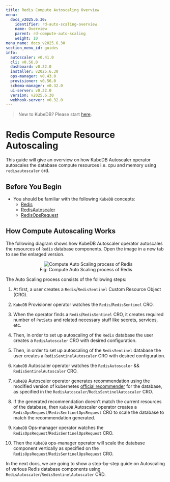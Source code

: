 ```yaml
---
title: Redis Compute Autoscaling Overview
menu:
  docs_v2025.6.30:
    identifier: rd-auto-scaling-overview
    name: Overview
    parent: rd-compute-auto-scaling
    weight: 10
menu_name: docs_v2025.6.30
section_menu_id: guides
info:
  autoscaler: v0.41.0
  cli: v0.56.0
  dashboard: v0.32.0
  installer: v2025.6.30
  ops-manager: v0.43.0
  provisioner: v0.56.0
  schema-manager: v0.32.0
  ui-server: v0.32.0
  version: v2025.6.30
  webhook-server: v0.32.0
---
```


> New to KubeDB? Please start [here](/docs/v2025.6.30/README).

# Redis Compute Resource Autoscaling

This guide will give an overview on how KubeDB Autoscaler operator autoscales the database compute resources i.e. cpu and memory using `redisautoscaler` crd.

## Before You Begin

- You should be familiar with the following `KubeDB` concepts:
  - [Redis](/docs/v2025.6.30/guides/redis/concepts/redis)
  - [RedisAutoscaler](/docs/v2025.6.30/guides/redis/concepts/autoscaler)
  - [RedisOpsRequest](/docs/v2025.6.30/guides/redis/concepts/redisopsrequest)

## How Compute Autoscaling Works

The following diagram shows how KubeDB Autoscaler operator autoscales the resources of `Redis` database components. Open the image in a new tab to see the enlarged version.

<figure align="center">
  <img alt="Compute Auto Scaling process of Redis" src="/docs/v2025.6.30/images/redis/rd-compute-autoscaling.svg">
<figcaption align="center">Fig: Compute Auto Scaling process of Redis</figcaption>
</figure>

The Auto Scaling process consists of the following steps:

1. At first, a user creates a `Redis`/`RedisSentinel` Custom Resource Object (CRO).

2. `KubeDB` Provisioner  operator watches the `Redis`/`RedisSentinel` CRO.

3. When the operator finds a `Redis`/`RedisSentinel` CRO, it creates required number of `PetSets` and related necessary stuff like secrets, services, etc.

4. Then, in order to set up autoscaling of the `Redis` database the user creates a `RedisAutoscaler` CRO with desired configuration.

5. Then, in order to set up autoscaling of the `RedisSentinel` database the user creates a `RedisSentinelAutoscaler` CRO with desired configuration.

6. `KubeDB` Autoscaler operator watches the `RedisAutoscaler` && `RedisSentinelAutoscaler` CRO.

7. `KubeDB` Autoscaler operator generates recommendation using the modified version of kubernetes [official recommender](https://github.com/kubernetes/autoscaler/tree/master/vertical-pod-autoscaler/pkg/recommender) for the database, as specified in the `RedisAutoscaler`/`RedisSentinelAutoscaler` CRO.

8. If the generated recommendation doesn't match the current resources of the database, then `KubeDB` Autoscaler operator creates a `RedisOpsRequest`/`RedisSentinelOpsRequest` CRO to scale the database to match the recommendation generated.

9. `KubeDB` Ops-manager operator watches the `RedisOpsRequest`/`RedisSentinelOpsRequest` CRO.

10. Then the `KubeDB` ops-manager operator will scale the database component vertically as specified on the `RedisOpsRequest`/`RedisSentinelOpsRequest` CRO.

In the next docs, we are going to show a step-by-step guide on Autoscaling of various Redis database components using `RedisAutoscaler`/`RedisSentinelAutoscaler` CRD.
